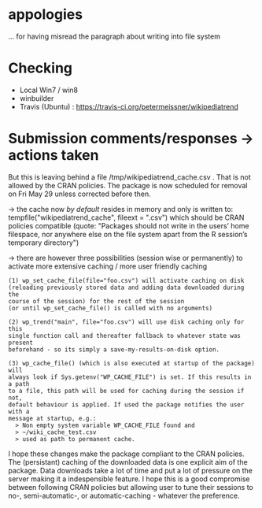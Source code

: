 # appologies 

... for having misread the paragraph about writing into file system



# Checking

- Local  Win7 / win8
- winbuilder 
- Travis (Ubuntu) : https://travis-ci.org/petermeissner/wikipediatrend



# Submission comments/responses -> actions taken

But this is leaving behind a file /tmp/wikipediatrend_cache.csv .
That is not allowed by the CRAN policies.  The package is now scheduled for 
removal on Fri May 29 unless corrected before then.


-> the cache now *by default* resides in memory and only is written to:
   tempfile("wikipediatrend_cache", fileext = ".csv") which should be CRAN
   policies compatible (quote: "Packages should not write in the users’ home 
   filespace, nor anywhere else on the file system apart from the R session’s 
   temporary directory")


-> there are however three possibilities (session wise or permanently) to 
   activate more extensive caching / more user friendly caching
  
    (1) wp_set_cache_file(file="foo.csv") will activate caching on disk 
    (reloading previously stored data and adding data downloaded during the 
    course of the session) for the rest of the session 
    (or until wp_set_cache_file() is called with no arguments)
      
    (2) wp_trend("main", file="foo.csv") will use disk caching only for this 
    single function call and thereafter fallback to whatever state was present
    beforehand - so its simply a save-my-results-on-disk option.
    
    (3) wp_cache_file() (which is also executed at startup of the package) will 
    always look if Sys.getenv("WP_CACHE_FILE") is set. If this results in a path 
    to a file, this path will be used for caching during the session if not, 
    default behaviour is applied. If used the package notifies the user with a 
    message at startup, e.g.:
      > Non empty system variable WP_CACHE_FILE found and
      > ~/wiki_cache_test.csv
      > used as path to permanent cache.
    

I hope these changes make the package compliant to the CRAN policies. 
The (persistant) caching of the downloaded data is one explicit aim of the 
package. Data downloads take a lot of time and put a lot of pressure on the 
server making it a indespensible feature. I hope this is a good compromise 
between following CRAN policies but allowing user to tune their sessions 
to no-,  semi-automatic-, or automatic-caching - whatever the preference. 

